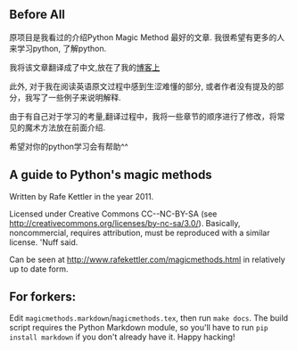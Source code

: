 ## Before All

原项目是我看过的介绍Python Magic Method 最好的文章. 我很希望有更多的人来学习python, 了解python.

我将该文章翻译成了中文,放在了我的[博客上](https://segmentfault.com/a/1190000007256392)

此外, 对于我在阅读英语原文过程中感到生涩难懂的部分, 或者作者没有提及的部分，我写了一些例子来说明解释.

由于有自己对于学习的考量,翻译过程中，我将一些章节的顺序进行了修改，将常见的魔术方法放在前面介绍.

希望对你的python学习会有帮助^^


## A guide to Python's magic methods

Written by Rafe Kettler in the year 2011.

Licensed under Creative Commons CC--NC-BY-SA (see http://creativecommons.org/licenses/by-nc-sa/3.0/). Basically, noncommercial, requires attribution, must be reproduced with a similar license. 'Nuff said.

Can be seen at http://www.rafekettler.com/magicmethods.html in relatively up to date form.

## For forkers: ##
Edit `magicmethods.markdown`/`magicmethods.tex`, then run `make docs`. The build script requires the Python Markdown module, so you'll have to run `pip install markdown` if you don't already have it. Happy hacking!
